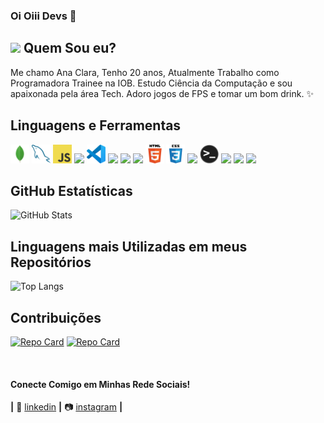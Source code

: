 ### Oi Oiii Devs 👋

## <img width="50" src="https://img.freepik.com/vetores-premium/nao-sei7_619097-115.jpg"> **Quem Sou eu?**
Me chamo Ana Clara, Tenho 20 anos, Atualmente Trabalho como Programadora Trainee na IOB. Estudo Ciência da Computação e sou apaixonada pela área Tech. Adoro jogos de FPS e tomar um bom drink. ✨

## **Linguagens e Ferramentas**  

<code><img height="30" src="https://raw.githubusercontent.com/devicons/devicon/master/icons/mongodb/mongodb-original.svg"></code>
<code><img height="30" src="https://raw.githubusercontent.com/devicons/devicon/master/icons/mysql/mysql-original.svg"></code>
<code><img height="30" src="https://raw.githubusercontent.com/github/explore/80688e429a7d4ef2fca1e82350fe8e3517d3494d/topics/javascript/javascript.png"></code>
<code><img height="30" src="https://icons.iconarchive.com/icons/tatice/cristal-intense/48/Java-icon.png"></code>
<code><img height="30" src="https://raw.githubusercontent.com/github/explore/80688e429a7d4ef2fca1e82350fe8e3517d3494d/topics/visual-studio-code/visual-studio-code.png"></code>
<code><img height="30" src="https://img.icons8.com/color/48/000000/visual-studio.png"></code>
<code><img height="30" src="https://brandslogos.com/wp-content/uploads/images/eclipse-logo-vector.svg"></code>
<code><img height="30" src="https://git-scm.com/images/logos/downloads/Git-Icon-1788C.png"></code>
<code><img height="30" src="https://raw.githubusercontent.com/github/explore/80688e429a7d4ef2fca1e82350fe8e3517d3494d/topics/html/html.png"></code>
<code><img height="30" src="https://raw.githubusercontent.com/github/explore/80688e429a7d4ef2fca1e82350fe8e3517d3494d/topics/css/css.png"></code>
<code><img height="30" src="https://cdn.icon-icons.com/icons2/2667/PNG/512/another_redis_desktop_manager_icon_161297.png"></code>
<code><img height="30" src="https://raw.githubusercontent.com/github/explore/80688e429a7d4ef2fca1e82350fe8e3517d3494d/topics/terminal/terminal.png"></code>
<code><img height="30" src="https://wac-cdn.atlassian.com/dam/jcr:5cae308d-24a4-40d0-8fe2-ce7f46cd7a02/JSW%20sign-responsive.png?cdnVersion=1180"></code>
<code><img height="30" src="https://cdn-icons-png.flaticon.com/512/25/25231.png"></code>
<code><img height="30" src="https://upload.wikimedia.org/wikipedia/commons/thumb/e/e9/Jenkins_logo.svg/1483px-Jenkins_logo.svg.png"></code>


## **GitHub Estatísticas**

![GitHub Stats](https://github-readme-stats.vercel.app/api?username=AnaDamiao&theme=transparent&bg_color=000&border_color=ee19c3&show_icons=true&icon_color=ee19c3&title_color=44f3f6&text_color=FFF)

## **Linguagens mais Utilizadas em meus Repositórios**

![Top Langs](https://github-readme-stats-git-masterrstaa-rickstaa.vercel.app/api/top-langs/?username=AnaDamiao&layout=compact&bg_color=000&border_color=ee19c3&title_color=44f3f6&text_color=FFF)

## **Contribuições**

[![Repo Card](https://github-readme-stats.vercel.app/api/pin/?username=AnaDamiao&repo=provaTech4me-bruana&bg_color=000&border_color=ee19c3&show_icons=true&icon_color=ee19c3&title_color=44f3f6&text_color=FFF)](https://github.com/AnaDamiao/provaTech4me-bruana)
[![Repo Card](https://github-readme-stats.vercel.app/api/pin/?username=AnaDamiao&repo=tech4pet&bg_color=000&border_color=ee19c3&show_icons=true&icon_color=ee19c3&title_color=44f3f6&text_color=FFF)](https://github.com/AnaDamiao/tech4pet)

[instagram]: https://www.instagram.com/damiao_clara/
[linkedin]: https://www.linkedin.com/in/ana-clara-dami%C3%A3o-1a280a234/
<br>

#### Conecte Comigo em Minhas Rede Sociais!
**|** 
👔 [linkedin][linkedin] **|** 
📷 [instagram][instagram] **|** 
